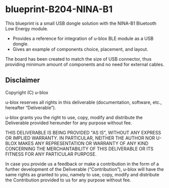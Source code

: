 # blueprint-B204-NINA-B1
This blueprint is a small USB dongle solution with the NINA-B1 Bluetooth Low Energy module.

* Provides a reference for integration of u-blox BLE module as a USB dongle.
* Gives an example of components choice, placement, and layout.

The board has been created to match the size of USB connector, thus providing minimum amount of components and no need for external cables.

## Disclaimer
Copyright (C) u-blox 

u-blox reserves all rights in this deliverable (documentation, software, etc.,
hereafter “Deliverable”). 

u-blox grants you the right to use, copy, modify and distribute the
Deliverable provided hereunder for any purpose without fee.

THIS DELIVERABLE IS BEING PROVIDED "AS IS", WITHOUT ANY EXPRESS OR IMPLIED
WARRANTY. IN PARTICULAR, NEITHER THE AUTHOR NOR U-BLOX MAKES ANY
REPRESENTATION OR WARRANTY OF ANY KIND CONCERNING THE MERCHANTABILITY OF THIS
DELIVERABLE OR ITS FITNESS FOR ANY PARTICULAR PURPOSE.

In case you provide us a feedback or make a contribution in the form of a
further development of the Deliverable (“Contribution”), u-blox will have the
same rights as granted to you, namely to use, copy, modify and distribute the
Contribution provided to us for any purpose without fee.

